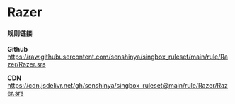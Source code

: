 # Razer

#### 规则链接

**Github**
https://raw.githubusercontent.com/senshinya/singbox_ruleset/main/rule/Razer/Razer.srs

**CDN**
https://cdn.jsdelivr.net/gh/senshinya/singbox_ruleset@main/rule/Razer/Razer.srs